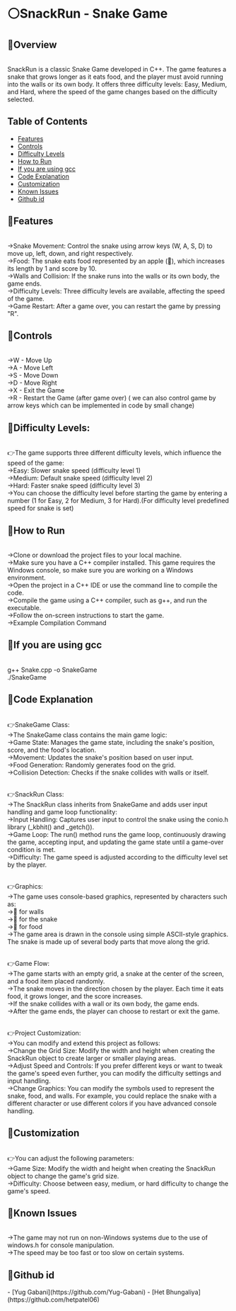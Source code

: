 <h1>⚪️SnackRun - Snake Game</h1>


<h2>🔴Overview</h2>

<br>SnackRun is a classic Snake Game developed in C++. The game features a snake that grows longer as it eats food, and the player must avoid running into the walls or its own body. It offers three difficulty levels: Easy, Medium, and Hard, where the speed of the game changes based on the difficulty selected.

## Table of Contents
- [Features](#features)
- [Controls](#controls)
- [Difficulty Levels](#difficulty-levels)
- [How to Run](#how-to-run)
- [If you are using gcc](#if-you-are-using-gcc)
- [Code Explanation](#code-explanation)
- [Customization](#customization)
- [Known Issues](#known-issues)
- [Github id](#github-id)

<h2>🔴Features</h2>

<br>→Snake Movement: Control the snake using arrow keys (W, A, S, D) to move up, left, down, and right respectively.
<br>→Food: The snake eats food represented by an apple (🍎), which increases its length by 1 and score by 10.
<br>→Walls and Collision: If the snake runs into the walls or its own body, the game ends.
<br>→Difficulty Levels: Three difficulty levels are available, affecting the speed of the game.
<br>→Game Restart: After a game over, you can restart the game by pressing "R".

<h2>🔴Controls</h2>

<br>→W - Move Up
<br>→A - Move Left
<br>→S - Move Down
<br>→D - Move Right
<br>→X - Exit the Game
<br>→R - Restart the Game (after game over) ( we can also control game by arrow keys which can be implemented in code by small change)

<h2>🔴Difficulty Levels:</h2>
<br>👉The game supports three different difficulty levels, which influence the speed of the game:
<br>→Easy: Slower snake speed (difficulty level 1)
<br>→Medium: Default snake speed (difficulty level 2)
<br>→Hard: Faster snake speed (difficulty level 3)
<br>→You can choose the difficulty level before starting the game by entering a number (1 for Easy, 2 for Medium, 3 for Hard).(For difficulty level predefined speed for snake is set)

<h2>🔴How to Run</h2>

<br>→Clone or download the project files to your local machine.
<br>→Make sure you have a C++ compiler installed. This game requires the Windows console, so make sure you are working on a Windows environment.
<br>→Open the project in a C++ IDE or use the command line to compile the code.
<br>→Compile the game using a C++ compiler, such as g++, and run the executable.
<br>→Follow the on-screen instructions to start the game.
<br>→Example Compilation Command

<h2>🔴If you are using gcc</h2>

<br>g++ Snake.cpp -o SnakeGame
<br>./SnakeGame

<h2>🔴Code Explanation</h2>

<br>👉SnakeGame Class:
<br>  →The SnakeGame class contains the main game logic:
<br>→Game State: Manages the game state, including the snake's position, score, and the food's location.
<br>→Movement: Updates the snake's position based on user input.
<br>→Food Generation: Randomly generates food on the grid.
<br>→Collision Detection: Checks if the snake collides with walls or itself.

<br>👉SnackRun Class:
<br>→The SnackRun class inherits from SnakeGame and adds user input handling and game loop functionality:
<br>→Input Handling: Captures user input to control the snake using the conio.h library (_kbhit() and _getch()).
<br>→Game Loop: The run() method runs the game loop, continuously drawing the game, accepting input, and updating the game state until a game-over condition is met.
<br>→Difficulty: The game speed is adjusted according to the difficulty level set by the player.

<br>👉Graphics:
<br>→The game uses console-based graphics, represented by characters such as:
<br>→🧱 for walls
<br>→🐍 for the snake
<br>→🍎 for food
<br>→The game area is drawn in the console using simple ASCII-style graphics. The snake is made up of several body parts that move along the grid.

<br>👉Game Flow:
<br>→The game starts with an empty grid, a snake at the center of the screen, and a food item placed randomly.
<br>→The snake moves in the direction chosen by the player. Each time it eats food, it grows longer, and the score increases.
<br>→If the snake collides with a wall or its own body, the game ends.
<br>→After the game ends, the player can choose to restart or exit the game.

<br>👉Project Customization:
<br>→You can modify and extend this project as follows:
<br>→Change the Grid Size: Modify the width and height when creating the SnackRun object to create larger or smaller playing areas.
<br>→Adjust Speed and Controls: If you prefer different keys or want to tweak the game's speed even further, you can modify the difficulty settings and input handling.
<br>→Change Graphics: You can modify the symbols used to represent the snake, food, and walls. For example, you could replace the snake with a different character or use different colors if you have advanced console handling.

<h2>🔴Customization</h2>
<br>👉You can adjust the following parameters:
<br>→Game Size: Modify the width and height when creating the SnackRun object to change the game's grid size.
<br>→Difficulty: Choose between easy, medium, or hard difficulty to change the game's speed.

<h2>🔴Known Issues</h2>

<br>→The game may not run on non-Windows systems due to the use of windows.h for console manipulation.
<br>→The speed may be too fast or too slow on certain systems.

<h2>🔴Github id</h2>
-  [Yug Gabani](https://github.com/Yug-Gabani)
-  [Het Bhungaliya](https://github.com/hetpatel06)
